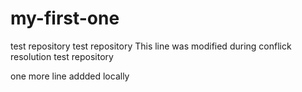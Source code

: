 # my-first-one
test repository
test repository
This line was modified during conflick resolution
test repository

one more line addded locally
